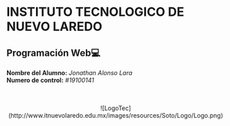 # INSTITUTO TECNOLOGICO DE NUEVO LAREDO

## Programación Web:computer:

**Nombre del Alumno:** *Jonathan Alonso Lara*  
**Numero de control:** *#19100141*  
<br></br>

<center>
![LogoTec](http://www.itnuevolaredo.edu.mx/images/resources/Soto/Logo/Logo.png)
</center>
